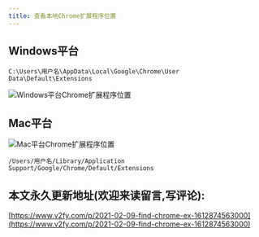 ```yaml
---
title: 查看本地Chrome扩展程序位置
---
```




## Windows平台

```
C:\Users\用户名\AppData\Local\Google\Chrome\User Data\Default\Extensions
```



![Windows平台Chrome扩展程序位置](https://cdn.fangyuanxiaozhan.com/assets/1612874878610rJKcmaNA.png)



## Mac平台



![Mac平台Chrome扩展程序位置](https://cdn.fangyuanxiaozhan.com/assets/1622256127345tt30hRkr.png)

```
/Users/用户名/Library/Application Support/Google/Chrome/Default/Extensions
```







## 本文永久更新地址(欢迎来读留言,写评论):

[https://www.v2fy.com/p/2021-02-09-find-chrome-ex-1612874563000](https://www.v2fy.com/p/2021-02-09-find-chrome-ex-1612874563000)
